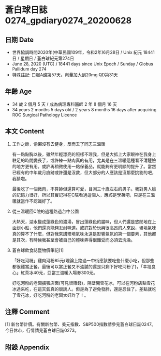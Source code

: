 [_metadata_:encoding]: - "utf-8"
[_metadata_:language]: - "zh-Hant-TW"
[_metadata_:fileformat]: - "markdown"
[_metadata_:MIME_type]: - "text/plain"
[_metadata_:markdown_version]: - "commonmark version 0.29"
[_metadata_:markdown_spec]: - "https://spec.commonmark.org/0.29/"

# 蒼白球日誌0274_gpdiary0274_20200628 #

## 日期 Date ##

* 世界協調時間2020年(中華民國109年，令和2年)6月28日 / Unix 紀元 18441 日 / 星期日 / 蒼白球紀元第274日
* June 28, 2020 (UTC) / 18441 days since Unix Epoch / Sunday / Globus Pallidum day 274
* 特殊註記: 口服A酸第57天，劑量加大到20mg QD第31天

## 年齡 Age ##

* 34 歲 2 個月 5 天 / 成為病理專科醫師 2 年 8 個月 16 天
* 34 years 2 months 5 days old / 2 years 8 months 16 days after acquiring ROC Surgical Pathology Licence

## 本文 Content ##

1. 工作之餘，偷懶沒有去健身，反而去了同志三溫暖

    有一點點胸以後，雖然年輕漂亮的照樣不理我，但是大抵上大家眼神在我身上駐足的時間變長了，或許練一點肉真的有用，尤其是在三溫暖這種看不清楚臉的地方更有用。或許再稍微使用一點保養品，就能夠有更明顯的提升了。當然已經有的中年歲月痕跡或許還是沒救，但大部分的人應該是沒那麼挑剔的吧，我猜啦。

    最後吃了一個微肉，不算帥但還算可愛，目測三十歲左右的男子。我對男人臉的記憶力很好，所以其實記得在C院看過這個人，應該是學弟吧，只是在三溫暖就當作不認識好了。

2. 從三溫暖回C院的過程路過台中公園

    大熱天，湖水變成藻綠色的濃湯，冒出藻綠色的腥味，但人們還是悠閒地在上面划小船，他們還真能夠忍耐味道。或許對於玩興很高昂的人來說，環境氣味真的算不了什麼，但對我來講環境氣味永遠是影響氣氛的第一個要素，其他都是其次，有時候我甚至會被自己的體味弄得很難受而必須去洗澡。

3. 蒼白球飲食誌暨物價筆記[1]

    「好吃河粉」雞肉河粉85元(理論上路過一中街應該要吃些什麼小吃，但那些都很難當正餐，最後可以當正餐又不油膩的還是只剩下好吃河粉了)，「幸福良心」紅茶冰40元，亞當三溫暖入場券300元。

    好吃河粉的老闆擴張店面(可見很賺錢)，隔壁開雪花冰，可以在河粉店點雪花冰過來吃，在這天氣真的很誘人。但是為了避免發胖，還是忍住了。差點就吃了雪花冰，好吃河粉的老闆太奸詐了！。

## 注釋 Comment ##

[1] 新台幣計價。有關新台幣、美元指數、S&P500指數請參見蒼白球日誌0247。今日休市，行情請見蒼白球日誌0273。

## 附錄 Appendix ##

